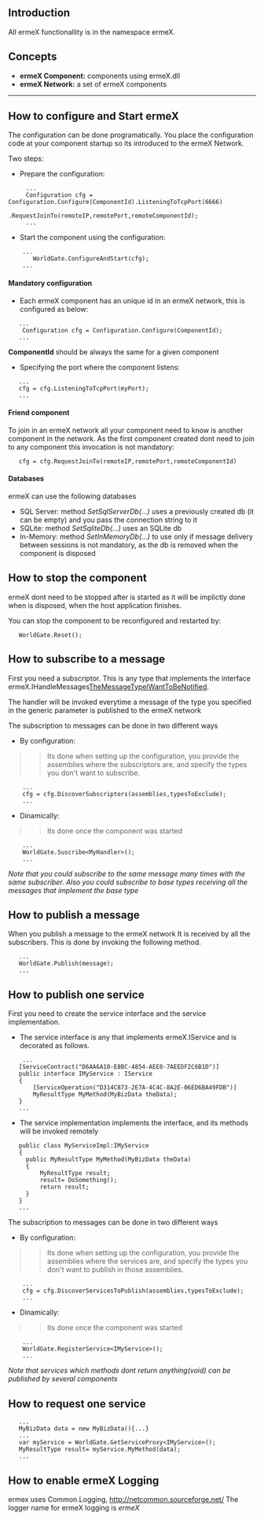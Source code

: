 ## Introduction ##
All ermeX functionallity is in the namespace ermeX.

## Concepts ##
  * **ermeX Component:** components using ermeX.dll
  * **ermeX Network:** a set of ermeX components
---

## How to configure and Start ermeX ##
The configuration can be done programatically. You place the configuration code at your component startup so its introduced to the ermeX Network.

Two steps:
  * Prepare the configuration:
```
     ...
     Configuration cfg = Configuration.Configure(ComponentId).ListeningToTcpPort(6666)
                  .RequestJoinTo(remoteIP,remotePort,remoteComponentId);
     ...
```

  * Start the component using the configuration:
```
    ...
       WorldGate.ConfigureAndStart(cfg); 
    ...
```

#### Mandatory configuration ####
  * Each ermeX component has an unique id in an ermeX network, this is configured as below:
```
   ...
    Configuration cfg = Configuration.Configure(ComponentId);
   ...
```
**ComponentId** should be always the same for a given component

  * Specifying the port where the component listens:
```
   ...
   cfg = cfg.ListeningToTcpPort(myPort);
   ...
```


#### Friend component ####
To join in an ermeX network all your component need to know is another component in the network. As the first component created dont need to join to any component this invocation is not mandatory:
```
   cfg = cfg.RequestJoinTo(remoteIP,remotePort,remoteComponentId)
```

#### Databases ####
ermeX can use the following databases
  * SQL Server: method _SetSqlServerDb(...)_ uses a previously created db (it can be empty) and you pass the connection string to it
  * SQLite: method _SetSqliteDb(...)_ uses an SQLite db
  * In-Memory: method _SetInMemoryDb(...)_ to use only if message delivery between sessions is not mandatory, as the db is removed when the component is disposed

## How to stop the component ##
ermeX dont need to be stopped after is started as it will be implictly done when is disposed, when the host application finishes.

You can stop the component to be reconfigured and restarted by:

```
   WorldGate.Reset();
```

## How to subscribe to a message ##
First you need a subscriptor. This is any type that implements the interface ermeX.IHandleMessages[TheMessageTypeIWantToBeNotified](of.md).

The handler will be invoked everytime a message of the type you specified in the generic parameter is published to the ermeX network


The subscription to messages can be done in two different ways
  * By configuration:
> > Its done when setting up the configuration, you provide the assemblies where the subscriptors are, and specify the types you don't want to subscribe.
```
    ...
    cfg = cfg.DiscoverSubscriptors(assemblies,typesToExclude);
    ...
```
  * Dinamically:
> > Its done once the component was started
```
    ...
    WorldGate.Suscribe<MyHandler>();
    ...
```
_Note that you could subscribe to the same message many times with the same subscriber. Also you could subscribe to base types receiving all the messages that implement the base type_

## How to publish a message ##
When you publish a message to the ermeX network It is received by all the subscribers.
This is done by invoking the following method.
```
   ...
   WorldGate.Publish(message); 
   ...
```


## How to publish one service ##
First you need to create the service interface and the service implementation.

  * The service interface is any that implements ermeX.IService and is decorated as follows.
```
    ...
   [ServiceContract("D6AA6A10-E8BC-4854-AEE8-7AEEDF2C6B1D")]
   public interface IMyService : IService 
   {
       [ServiceOperation("D314C873-2E7A-4C4C-8A2E-06ED6BA49FDB")]
       MyResultType MyMethod(MyBizData theData);
   }
   ...
```
  * The service implementation implements the interface, and its methods will be invoked remotely
```
   public class MyServiceImpl:IMyService
   {
     public MyResultType MyMethod(MyBizData theData)
     {
         MyResultType result;
         result= DoSomething();
         return result;
     }
   }
   ...
```


The subscription to messages can be done in two different ways
  * By configuration:
> > Its done when setting up the configuration, you provide the assemblies where the services are, and specify the types you don't want to publish in those assemblies.
```
    ...
    cfg = cfg.DiscoverServicesToPublish(assemblies,typesToExclude);
    ...
```
  * Dinamically:
> > Its done once the component was started
```
    ...
    WorldGate.RegisterService<IMyService>();
    ...
```
_Note that services which methods dont return anything(void) can be published by several components_

## How to request one service ##
```
   ...
   MyBizData data = new MyBizData(){...} 
   ...
   var myService = WorldGate.GetServiceProxy<IMyService>(); 
   MyResultType result= myService.MyMethod(data);
   ...
```

## How to enable ermeX Logging ##
ermex uses Common.Logging, http://netcommon.sourceforge.net/
The logger name for ermeX logging is _ermeX_